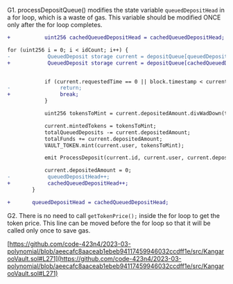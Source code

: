 G1. processDepositQueue() modifies the state variable ``queuedDepositHead`` in a for loop, which is a waste of gas. This variable should be modified ONCE only after the for loop completes.

```diff
+           uint256 cachedQueuedDepositHead = cachedQueuedDepositHead;

for (uint256 i = 0; i < idCount; i++) {
-            QueuedDeposit storage current = depositQueue[queuedDepositHead];
+            QueuedDeposit storage current = depositQueue[cachedQueuedDepositHead];


            if (current.requestedTime == 0 || block.timestamp < current.requestedTime + minDepositDelay) {
-                return;
+                break;
            }

            uint256 tokensToMint = current.depositedAmount.divWadDown(tokenPrice);

            current.mintedTokens = tokensToMint;
            totalQueuedDeposits -= current.depositedAmount;
            totalFunds += current.depositedAmount;
            VAULT_TOKEN.mint(current.user, tokensToMint);

            emit ProcessDeposit(current.id, current.user, current.depositedAmount, tokensToMint, current.requestedTime);

            current.depositedAmount = 0;
-            queuedDepositHead++;
+            cachedQueuedDepositHead++;
        }

+       queuedDepositHead = cachedQueuedDepositHead;
```
G2. There is no need to call ``getTokenPrice();`` inside the for loop to get the token price. This line can be moved before the for loop so that it will be called only once to save gas.

[https://github.com/code-423n4/2023-03-polynomial/blob/aeecafc8aaceab1ebeb94117459946032ccdff1e/src/KangarooVault.sol#L271](https://github.com/code-423n4/2023-03-polynomial/blob/aeecafc8aaceab1ebeb94117459946032ccdff1e/src/KangarooVault.sol#L271)

